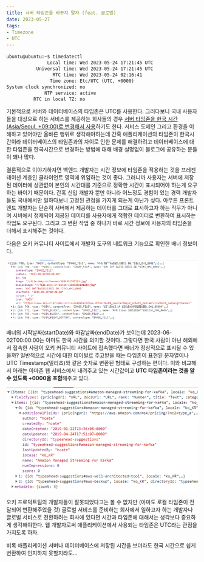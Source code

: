 ```yaml
---
title: 서버 타임존을 바꾸지 말자 (feat. 글로벌)
date: 2023-05-27
tags:
- Timezone
- UTC
---
```


```shell Terminal
ubuntu@ubuntu:~$ timedatectl
               Local time: Wed 2023-05-24 17:21:45 UTC
           Universal time: Wed 2023-05-24 17:21:45 UTC
                 RTC time: Wed 2023-05-24 02:16:41    
                Time zone: Etc/UTC (UTC, +0000)       
System clock synchronized: no                         
              NTP service: active                     
          RTC in local TZ: no
```

기본적으로 서버와 데이터베이스의 타임존은 UTC를 사용한다. 그러다보니 국내 사용자들을 대상으로 하는 서비스를 제공하는 회사들의 경우 [서버 타임존을 한국 시간(Asia/Seoul, +09:00)로 변경해서 사용](https://jojoldu.tistory.com/513)하기도 한다. 서비스 도메인 그리고 환경을 이해하고 있어야만 올바른 행위로 생각해야하는데 간혹 애플리케이션의 타임존이 한국시간이라 데이터베이스의 타임존과의 차이로 인한 문제를 해결하려고 데이터베이스에 대한 타임존을 한국시간으로 변경하는 방법에 대해 배경 설명없이 블로그에 공유하는 분들이 꽤나 많다.

결론적으로 이야기하자면 백엔드 개발자는 시간 정보에 타임존을 적용하는 것을 프레젠테이션 계층인 클라이언트 영역에 위임하는 것이 좋다. 그러니까 사용자는 서버에 저장된 데이터에 상관없이 본인의 시간대를 기준으로 정확한 시간이 표시되어야 하는게 요구하는 바이기 때문이다. 간혹 신입 개발자 뿐만 아니라 어느정도 경험이 있는 경력 개발자들도 국내에서만 일하다보니 고정된 관점을 가지게 되는게 아닌가 싶다. 아무튼 프론트엔드 개발자는 단순히 서버에서 제공하는 데이터를 그대로 표시하고자 하는 직무가 아니며 서버에서 정제되어 제공된 데이터를 사용자에게 적합한 데이터로 변환하여 표시하는 작업도 요구된다. 그리고 그 변환 작업 중 하나가 바로 시간 정보에 사용자의 타임존을 더해서 표시해주는 것이다.

다음은 오키 커뮤니티 사이트에서 개발자 도구의 네트워크 기능으로 확인한 배너 정보이다. 

![](/images/posts/don't-change-server-timezone/01.png)

배너의 시작날짜(startDate)와 마감날짜(endDate)가 보이는데 2023-06-02T00:00:00는 아마도 한국 시간을 의미할 것이다. 그렇다면 한국 사람이 아닌 해외에서 접속한 사람이 오키 커뮤니티 사이트에 접속했다면 배너가 정상적으로 표시될 수 있을까? 일반적으로 시간에 대한 데이털르 주고받을 때는 타임존이 표현된 문자열이나 UTC Timestamp(밀리초)와 같은 숫자로 변환된 형태로 구성하는 편이다. 이와 비교해서 아래는 아마존 웹 서비스에서 내려주고 있는 시간값이고 **UTC 타임존이라는 것을 알 수 있도록 +0000을 포함**해주고 있다.

![](/images/posts/don't-change-server-timezone/02.png)

오키 프로덕트팀의 개발자들이 잘못되었다고는 볼 수 없지만 (아마도 로컬 타임존이 전달되어 변환해주었을 것) 글로벌 서비스를 준비하는 회사에서 일하고자 하는 개발자나 글로벌 서비스로 전환하려는 회사에 있다면 시간과 타임존에 대해서는 생각보다 중요하게 생각해야한다. 웹 개발자로써 애플리케이션에서 사용되는 타임존은 UTC라는 관점을 가지도록 하자.

비록 애플리케이션 서버나 데이터베이스에 저장된 시간을 보더라도 한국 시간으로 쉽게 변환하여 인지하지 못할지라도...